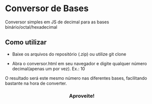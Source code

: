 <h1>Conversor de Bases</h1>

Conversor simples em JS de decimal para as bases binário/octal/hexadecimal

<h2>Como utilizar</h2>

- Baixe os arquivos do repositório (.zip) ou utilize git clone

- Abra o conversor.html em seu navegador e digite qualquer número decimal(apenas um por vez). Ex.: 10

O resultado será este mesmo número nas diferentes bases, facilitando bastante na hora de converter.

<h3 style='text-align: center'>Aproveite!</h3>